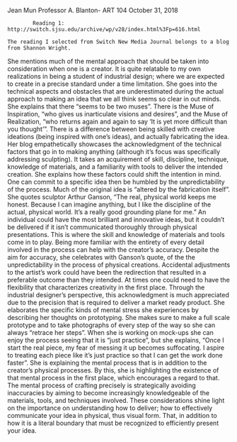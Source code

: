 Jean Mun
Professor A. Blanton- ART 104
October 31, 2018

 		    Reading 1: http://switch.sjsu.edu/archive/wp/v28/index.html%3Fp=616.html
    
	The reading I selected from Switch New Media Journal belongs to a blog from Shannon Wright. 
  She mentions much of the mental approach that should be taken into consideration when one is 
  a creator. It is quite relatable to my own realizations in being a student of industrial design;
  where we are expected to create in a precise standard under a time limitation. She goes into the 
  technical aspects and obstacles that are underestimated during the actual approach to making an 
  idea that we all think seems so clear in out minds. She explains that there “seems to be two
  muses”. There is the Muse of Inspiration, “who gives us inarticulate visions and desires”, and
  the Muse of Realization, “who returns again and again to say ‘It is yet more difficult than you
  thought’”. There is a difference between being skilled with creative ideations (being inspired 
  with one’s ideas), and actually fabricating the idea. Her blog empathetically showcases the 
  acknowledgment of the technical factors that go in to making anything (although it’s focus was
  specifically addressing sculpting). It takes an acquirement of skill, discipline, technique, 
  knowledge of materials, and a familiarity with tools to deliver the intended creation. She
  explains how these factors could shift the intention in mind. One can commit to a specific idea
  then be humbled by the unpredictability of the process. Much of the original idea is “altered by
  the fabrication itself”. She quotes sculptor Arthur Ganson, “The real, physical world keeps me
  honest. Because I can imagine anything, but I like the discipline of the actual, physical world.
  It’s a really good grounding plane for me.” An individual could have the most brilliant and
  innovative ideas, but it couldn’t be delivered if it isn’t communicated thoroughly through
  physical presentations. This is where the skill and knowledge of materials and tools come in to
  play. Being more familiar with the entirety of every detail involved in the process can help with
  the creator’s accuracy. Despite the aim for accuracy, she celebrates with Ganson’s quote, of the 
  the unpredictability in the process of physical creations. Accidental adjustments to the artist’s 
  work could have been the redirection that resulted in a preferable outcome than they intended. At 
  times one could need to have the flexibility that characterizes creativity in the first place. 
  Through the industrial designer’s perspective, this acknowledgment is much appreciated due to the
  precision that is required to deliver a market ready product. She elaborates the specific kinds of
  mental stress she experiences by describing her thoughts on prototyping. She makes sure to make a
  full scale prototype and to take photographs of every step of the way so she can always “retrace 
  her steps”. When she is working on mock-ups she can enjoy the process seeing that it is “just 
  practice”, but she explains, “Once I start the real piece, my fear of messing it up becomes 
  suffocating. I aspire to treating each piece like it’s just practice so that I can get the work 
  done faster”. She is explaining the mental process that is in addition to the creator’s physical 
  processes. By this, she is highlighting the existence of that mental process in the first place,
  which encourages a regard to that. The mental process of crafting precisely is strategically 
  avoiding inaccuracies by aiming to become increasingly knowledgeable of the materials, tools, and 
  techniques involved. These considerations shine light on the importance on understanding how to 
  deliver; how to effectively communicate your idea in physical, thus visual form. That, in addition
  to how it is a literal boundary that must be recognized to efficiently present your idea. 
